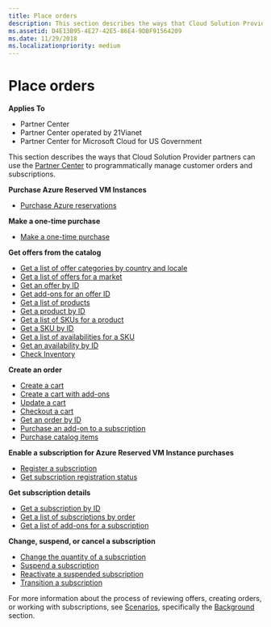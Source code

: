 ```yaml
---
title: Place orders
description: This section describes the ways that Cloud Solution Provider partners can use the Partner Center to programmatically manage customer orders and subscriptions.
ms.assetid: D4E13B95-4E27-42E5-86E4-9DBF91564209
ms.date: 11/29/2018
ms.localizationpriority: medium
---
```


# Place orders


**Applies To**

-   Partner Center
-   Partner Center operated by 21Vianet
-   Partner Center for Microsoft Cloud for US Government

This section describes the ways that Cloud Solution Provider partners can use the [Partner Center](index.md) to programmatically manage customer orders and subscriptions.

**Purchase Azure Reserved VM Instances**  
-   [Purchase Azure reservations](purchase-azure-reservations.md)   


**Make a one-time purchase**  
-   [Make a one-time purchase](make-a-one-time-purchase.md) 


**Get offers from the catalog**  
-   [Get a list of offer categories by country and locale](get-a-list-of-offer-categories-by-country-and-locale.md)
-   [Get a list of offers for a market](get-a-list-of-offers-for-a-market.md)
-   [Get an offer by ID](get-an-offer-by-id.md)
-   [Get add-ons for an offer ID](get-addon-offers-by-offer-id.md)
-   [Get a list of products](get-a-list-of-products.md)
-   [Get a product by ID](get-a-product-by-id.md)
-   [Get a list of SKUs for a product](get-a-list-of-skus-for-a-product.md)
-   [Get a SKU by ID](get-a-sku-by-id.md)
-   [Get a list of availabilities for a SKU](get-a-list-of-availabilities-for-a-sku.md)
-   [Get an availability by ID](get-an-availability-by-id.md)
-   [Check Inventory](check-inventory.md)


**Create an order**  
-   [Create a cart](create-a-cart.md)  
-   [Create a cart with add-ons](create-a-cart-with-add-ons.md)
-   [Update a cart](update-a-cart.md)  
-   [Checkout a cart](checkout-a-cart.md)  
-   [Get an order by ID](get-an-order-by-id.md)
-   [Purchase an add-on to a subscription](purchase-an-add-on-to-a-subscription.md)
-   [Purchase catalog items](purchase-catalog-items.md)


**Enable a subscription for Azure Reserved VM Instance purchases**  
-   [Register a subscription](register-a-subscription.md)
-   [Get subscription registration status](get-subscription-registration-status.md) 


**Get subscription details**  
-   [Get a subscription by ID](get-a-subscription-by-id.md)  
-   [Get a list of subscriptions by order](get-a-list-of-subscriptions-by-order.md)  
-   [Get a list of add-ons for a subscription](get-a-list-of-add-ons-for-a-subscription.md)  


**Change, suspend, or cancel a subscription**  
-   [Change the quantity of a subscription](change-the-quantity-of-a-subscription.md)
-   [Suspend a subscription](suspend-a-subscription.md)
-   [Reactivate a suspended subscription](reactivate-a-suspended-a-subscription.md)
-   [Transition a subscription](transition-a-subscription.md)


For more information about the process of reviewing offers, creating orders, or working with subscriptions, see [Scenarios](scenarios.md), specifically the [Background](scenarios.md#background) section.
  
  